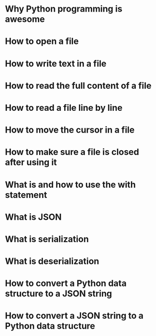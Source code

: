 # Why Python programming is awesome
# How to open a file
# How to write text in a file
# How to read the full content of a file
# How to read a file line by line
# How to move the cursor in a file
# How to make sure a file is closed after using it
# What is and how to use the with statement
# What is JSON
# What is serialization
# What is deserialization
# How to convert a Python data structure to a JSON string
# How to convert a JSON string to a Python data structure
